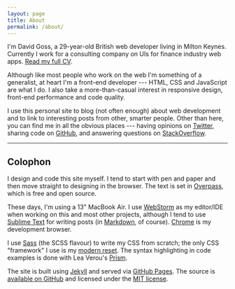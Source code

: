 ```yaml
---
layout: page
title: About
permalink: /about/
---
```


I'm David Goss, a 29-year-old British web developer living in Milton Keynes. Currently I work for a consulting company on UIs for finance industry web apps. [Read my full CV](/cv/).

Although like most people who work on the web I'm something of a generalist, at heart I'm a front-end developer --- HTML, CSS and JavaScript are what I do. I also take a more-than-casual interest in responsive design, front-end performance and code quality.

I use this personal site to blog (not often enough) about web development and to link to interesting posts from other, smarter people. Other than here, you can find me in all the obvious places --- having opinions on [Twitter](http://twitter.com/davidjgoss), sharing code on [GitHub](http://github.com/davidjgoss), and answering questions on [StackOverflow](http://stackoverflow.com/users/2235953/david-goss).

- - -

## Colophon ##

I design and code this site myself. I tend to start with pen and paper and then move straight to designing in the browser. The text is set in [Overpass](http://overpassfont.org/), which is free and open source.

These days, I'm using a 13" MacBook Air. I use [WebStorm](https://www.jetbrains.com/webstorm/) as my editor/IDE when working on this and most other projects, although I tend to use [Sublime Text](http://www.sublimetext.com/) for writing posts (in [Markdown](https://daringfireball.net/projects/markdown/), of course). [Chrome](https://www.google.com/chrome/) is my development browser.

I use [Sass](http://sass-lang.com/) (the SCSS flavour) to write my CSS from scratch; the only CSS "framework" I use is my [modern reset](https://github.com/davidjgoss/modern-reset). The syntax highlighting in code examples is done with Lea Verou's [Prism](http://prismjs.com/).

The site is built using [Jekyll](http://jekyllrb.com) and served via [GitHub Pages](https://pages.github.com). The source is [available on GitHub](https://github.com/davidjgoss/davidjgoss.github.io) and licensed under the [MIT license](https://opensource.org/licenses/MIT).